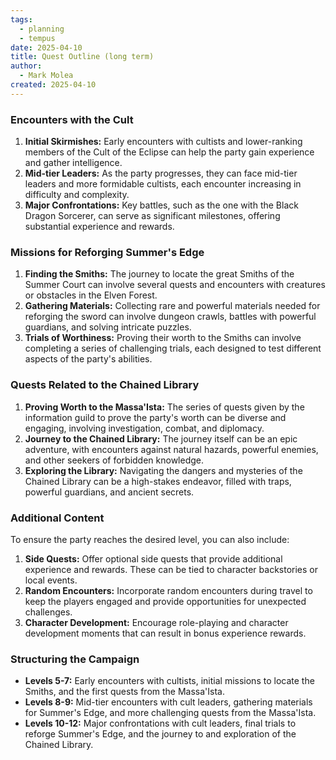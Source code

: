 ```yaml
---
tags:
  - planning
  - tempus
date: 2025-04-10
title: Quest Outline (long term)
author:
  - Mark Molea
created: 2025-04-10
---
```









### Encounters with the Cult

1. **Initial Skirmishes:** Early encounters with cultists and lower-ranking members of the Cult of the Eclipse can help the party gain experience and gather intelligence.
2. **Mid-tier Leaders:** As the party progresses, they can face mid-tier leaders and more formidable cultists, each encounter increasing in difficulty and complexity.
3. **Major Confrontations:** Key battles, such as the one with the Black Dragon Sorcerer, can serve as significant milestones, offering substantial experience and rewards.

### Missions for Reforging Summer's Edge

1. **Finding the Smiths:** The journey to locate the great Smiths of the Summer Court can involve several quests and encounters with creatures or obstacles in the Elven Forest.
2. **Gathering Materials:** Collecting rare and powerful materials needed for reforging the sword can involve dungeon crawls, battles with powerful guardians, and solving intricate puzzles.
3. **Trials of Worthiness:** Proving their worth to the Smiths can involve completing a series of challenging trials, each designed to test different aspects of the party's abilities.

### Quests Related to the Chained Library

1. **Proving Worth to the Massa'Ista:** The series of quests given by the information guild to prove the party's worth can be diverse and engaging, involving investigation, combat, and diplomacy.
2. **Journey to the Chained Library:** The journey itself can be an epic adventure, with encounters against natural hazards, powerful enemies, and other seekers of forbidden knowledge.
3. **Exploring the Library:** Navigating the dangers and mysteries of the Chained Library can be a high-stakes endeavor, filled with traps, powerful guardians, and ancient secrets.

### Additional Content

To ensure the party reaches the desired level, you can also include:

1. **Side Quests:** Offer optional side quests that provide additional experience and rewards. These can be tied to character backstories or local events.
2. **Random Encounters:** Incorporate random encounters during travel to keep the players engaged and provide opportunities for unexpected challenges.
3. **Character Development:** Encourage role-playing and character development moments that can result in bonus experience rewards.

### Structuring the Campaign

- **Levels 5-7:** Early encounters with cultists, initial missions to locate the Smiths, and the first quests from the Massa'Ista.
- **Levels 8-9:** Mid-tier encounters with cult leaders, gathering materials for Summer's Edge, and more challenging quests from the Massa'Ista.
- **Levels 10-12:** Major confrontations with cult leaders, final trials to reforge Summer's Edge, and the journey to and exploration of the Chained Library.